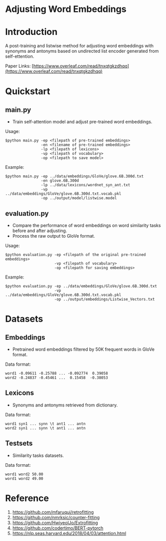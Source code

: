 # Adjusting Word Embeddings

# Introduction
A post-training and listwise method for adjusting word embeddings with synonyms and antonyms based on undirected list encoder generated from self-ettention.

Paper Links: [https://www.overleaf.com/read/tnxqtgkzdhqq](https://www.overleaf.com/read/tnxqtgkzdhqq)

# Quickstart

## main<span></span>.py
* Train self-attention model and adjust pre-trained word embeddings.

Usage:
```
$python main.py -ep <filepath of pre-trained embeddings> 
                -en <filename of pre-trained embeddings> 
                -lp <filepath of lexicons>
                -vp <filepath of vocabulary>
                -op <filepath to save model>
```
Example:
```
$python main.py -ep ../data/embeddings/GloVe/glove.6B.300d.txt 
                -en glove.6B.300d 
                -lp ../data/lexicons/wordnet_syn_ant.txt 
                -vp ../data/embeddings/GloVe/glove.6B.300d.txt.vocab.pkl 
                -op ../output/model/listwise.model
```

## evaluation<span></span>.py
* Compare the performance of word embeddings on word similarity tasks before and after adjusting.  
* Process the raw output to GloVe format.

Usage:
```
$python evaluation.py -ep <filepath of the original pre-trained embeddings>
                      -vp <filepath of vocabulary>
                      -op <filepath for saving embeddings>
```
Example:
```
$python evaluation.py -ep ../data/embeddings/GloVe/glove.6B.300d.txt 
                      -vp ../data/embeddings/GloVe/glove.6B.300d.txt.vocab.pkl
                      -op ../output/embeddings/Listwise_Vectors.txt
```

# Datasets

## Embeddings
* Pretrained word embeddings filtered by 50K frequent words in GloVe format.

Data format:
```
word1 -0.09611 -0.25788 ... -0.092774  0.39058
word2 -0.24837 -0.45461 ...  0.15458  -0.38053
```

## Lexicons
* Synonyms and antonyms retrieved from dictionary.

Data format:
```
word1 syn1 ... synn \t ant1 ... antn 
word2 syn1 ... synn \t ant1 ... antn 
```

## Testsets
* Similarity tasks datasets.

Data format:
```
word1 word2 50.00
word1 word2 49.00
```

# Reference
1. https://github.com/mfaruqui/retrofitting
2. https://github.com/nmrksic/counter-fitting
3. https://github.com/HwiyeolJo/Extrofitting
4. https://github.com/codertimo/BERT-pytorch
5. https://nlp.seas.harvard.edu/2018/04/03/attention.html